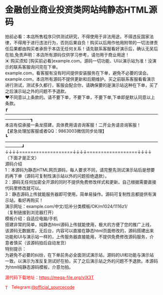 # 金融创业商业投资类网站纯静态HTML源码

拍前必看：本店所售程序只供测试研究，不得使用于非法用途，不得违反国家法律，不得用于进行违法行为，否则后果自负！购买以后用作他用附带的一切法律责任后果都由购买者承担于本店无任何关系！请先联系客服看好演示后，确认无吴后在拍,免责声明：本店所有源码仅供学习参考，请勿用于商业用途！<br>▣ 购买须知                                                                  [购买前必看]example.com。源码一切功能、UI以演示站为准！没演示的联系客服询问完在下单。<br>example.com，看客服有没有时间提供安装服务在下单，避免不必要的误会。<br>example.com，本店所有源码不提供更新和后期维护。买之前联系客服看看演示进行测试，测试多久都行，客服会配合你，请确保要的是演示站这种在下单，买了之后演示站之外的问题不予退款。<br>❤不同意以上条款的。请不要下单，不要下单，不要下单,下单即是默认同意以上条款。<br>┏——————————————————————————————————————————┓<br>本店有偿承接一条龙搭建，具体费用请咨询客服！二开业务请咨询客服！<br>【紧急处理加客服或者QQ：9863003微信同步处理】<br>┗————————————————————————————————————————┛<br>↓↓↓↓===================↓↓↓↓==================↓↓↓↓<br>（下面才是正文）<br>源码介绍<br>1：本源码为静态HTML网页源码，每人要求不同，请完整先测试演示站后是想要的再下单（源码可复制性演示站以外的问题拒绝退款）。<br>2：源码无任何加密全开源的同时不提供免费修改样式和更新。自己根据需要直接代码里修改就可以。<br>3：静态源码上传就能服务器即可使用，简单易操作。源码可复制性且都提供有演示站，看好再购买！<br>演示网址：example.com/中文/后补分类模板/OK/m1024/1116z1/<br>（复制链接到浏览器打开）<br>模板介绍：自适应电脑/手机<br>搭建非常的简单，纯静态html源码上传就能使用，极大的方便了您的推广上线，该源码无数据库，无后台，内容可以直接在静态html页面修改的，源码搭建出来功能和UI与演示站一样的，上传服务器直接能用，不提供免费修改源码服务，介意者慎买（该源码拍后自动发货）<br>特别提示：<br>为避免不必要的纠纷，在下单前务必全面测试演示站，源码的UI和功能与演示站一致。以演示为准反复测试好在拍，买了之后演示站之外的问题不予退款。本源码为html纯静态源码模板，介意勿拍。<br>


<p style="color: red;">源代码下载地址：<a href="https://mega-file.org/vIX3T" style="color: red;">https://mega-file.org/vIX3T</a></p><p style="color: red;"><img src="https://cdn-icons-png.flaticon.com/512/2111/2111646.png" alt="Telegram Icon" style="width: 16px; vertical-align: middle; margin-right: 5px;">Telegram:<a href="https://t.me/official_sourcecode" style="color: red;">@official_sourcecode</a></p>
